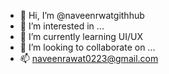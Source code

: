 - 👋 Hi, I’m @naveenrwatgithhub
- 👀 I’m interested in ...
- 🌱 I’m currently learning UI/UX
- 💞️ I’m looking to collaborate on ...
- 📫 naveenrawat0223@gmail.com

<!---
naveenrwatgithhub/naveenrwatgithhub is a ✨ special ✨ repository because its `README.md` (this file) appears on your GitHub profile.
You can click the Preview link to take a look at your changes.
--->
